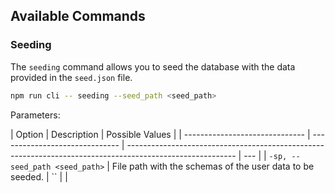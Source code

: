## Available Commands

### Seeding

The `seeding` command allows you to seed the database with the data provided in the `seed.json` file.

```bash
npm run cli -- seeding --seed_path <seed_path>
```

Parameters:

| Option                         | Description                    | Possible Values                                                                                           |
| ------------------------------ | ------------------------------ | --------------------------------------------------------------------------------------------------------- | --- |
| `-sp, --seed_path <seed_path>` | File path with the schemas of the user data to be seeded. | `` |     |

<!--- TODO: add the other commands here:  -->
